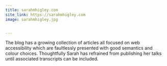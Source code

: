 ```yaml
---
title: sarahmhigley.com
site_link: https://sarahmhigley.com
image: sarahmhigley.jpg


---
```


The blog has a growing collection of articles all focused on web accessibility which are faultlessly presented with good semantics and colour choices. Thoughtfully Sarah has refrained from publishing her talks until associated transcripts can be included.
